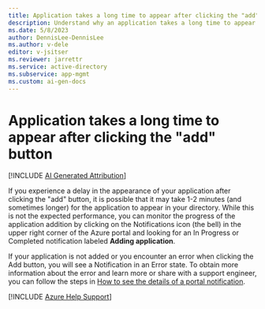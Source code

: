 ```yaml
---
title: Application takes a long time to appear after clicking the "add" button
description: Understand why an application takes a long time to appear after clicking the "add" button.
ms.date: 5/8/2023
author: DennisLee-DennisLee
ms.author: v-dele
editor: v-jsitser
ms.reviewer: jarrettr
ms.service: active-directory
ms.subservice: app-mgmt
ms.custom: ai-gen-docs
---
```

# Application takes a long time to appear after clicking the "add" button

[!INCLUDE [AI Generated Attribution](../../includes/ai-generated-attribution.md)]

If you experience a delay in the appearance of your application after clicking the "add" button, it is possible that it may take 1-2 minutes (and sometimes longer) for the application to appear in your directory. While this is not the expected performance, you can monitor the progress of the application addition by clicking on the Notifications icon (the bell) in the upper right corner of the Azure portal and looking for an In Progress or Completed notification labeled **Adding application**.

If your application is not added or you encounter an error when clicking the Add button, you will see a Notification in an Error state. To obtain more information about the error and learn more or share with a support engineer, you can follow the steps in [How to see the details of a portal notification](./send-notification-details.md).

[!INCLUDE [Azure Help Support](../../includes/azure-help-support.md)]
